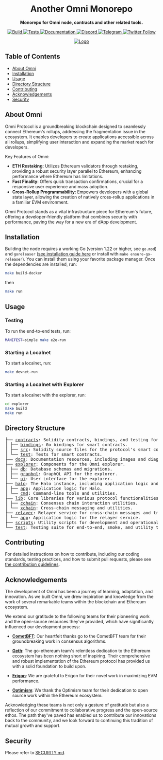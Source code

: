 <h1 align="center">Another Omni Monorepo</h1>

<p align="center">
    <strong>Monorepo for Omni node, contracts and other related tools.</strong>
</p>

<p align="center">
    <a href="https://github.com/omni-network/omni/actions?query=workflow%3Agoreleaser">
        <img src="https://img.shields.io/github/actions/workflow/status/omni-network/omni/goreleaser.yml?branch=main&label=Build&logo=github-actions&logoColor=white&style=flat" alt="Build">
    </a>
    <a href="https://github.com/omni-network/omni/actions?query=workflow%3Aci-main">
        <img src="https://img.shields.io/github/actions/workflow/status/omni-network/omni/ci-main.yml?branch=main&label=Tests&logo=github-actions&logoColor=white&style=flat" alt="Tests">
    </a>
    <a href="https://docs.omni.network/">
        <img src="https://img.shields.io/badge/Docs-docs.omni.network-darkblue.svg?style=flat&logo=read-the-docs&logoColor=white" alt="Documentation">
    </a>
    <a href="https://discord.com/channels/850218821398822922/1199003528824356935">
        <img src="https://img.shields.io/discord/850218821398822922.svg?label=Discord&logo=discord&colorB=7289DA&style=flat" alt="Discord">
    </a>
    <a href="https://t.me/OmniFDN">
        <img src="https://img.shields.io/badge/Telegram-Join%20Chat-blue.svg?style=flat&logo=telegram" alt="Telegram">
    </a>
    <a href="https://twitter.com/OmniFDN">
        <img src="https://img.shields.io/twitter/follow/OmniFDN.svg?style=social&label=Follow" alt="Twitter Follow">
    </a>
</p>

<p align="center">
    <a href="https://omni.network/">
        <img src="docs/images/omni_banner.jpg" alt="Logo">
    </a>
</p>


## Table of Contents

- [About Omni](#about-omni)
- [Installation](#installation)
- [Usage](#usage)
- [Directory Structure](#directory-structure)
- [Contributing](#contributing)
- [Acknowledgements](#acknowledgements)
- [Security](#security)

## About Omni

Omni Protocol is a groundbreaking blockchain designed to seamlessly connect Ethereum's rollups, addressing the fragmentation issue in the ecosystem. It enables developers to create applications accessible across all rollups, simplifying user interaction and expanding the market reach for developers.

Key Features of Omni:

- **ETH Restaking**: Utilizes Ethereum validators through restaking, providing a robust security layer parallel to Ethereum, enhancing performance where Ethereum has limitations.
- **Fast Finality**: Offers quick transaction confirmations, crucial for a responsive user experience and mass adoption.
- **Cross-Rollup Programmability**: Empowers developers with a global state layer, allowing the creation of natively cross-rollup applications in a familiar EVM environment.

Omni Protocol stands as a vital infrastructure piece for Ethereum's future, offering a developer-friendly platform that combines security with performance, paving the way for a new era of dApp development.

## Installation

Building the node requires a working Go (version 1.22 or higher, see `go.mod`) and `goreleaser` ([see installation guide here](https://goreleaser.com/install/) or install with `make ensure-go-releaser`). You can install them using your favorite package manager. Once the dependencies are installed, run:

```bash
make build-docker
```
then

```bash
make run
```

## Usage

### Testing

To run the end-to-end tests, run:

```bash
MANIFEST=simple make e2e-run
```

### Starting a Localnet

To start a localnet, run:

```bash
make devnet-run
```

### Starting a Localnet with Explorer

To start a localnet with the explorer, run:

```bash
cd explorer
make build
make run
```

## Directory Structure

<pre>
├── <a href="./contracts/">contracts</a>: Solidity contracts, bindings, and testing for the Omni protocol.
│ ├── <a href="./contracts/bindings/">bindings</a>: Go bindings for smart contracts.
│ ├── <a href="./contracts/src/">src</a>: Solidity source files for the protocol's smart contracts.
│ └── <a href="./contracts/test/">test</a>: Tests for smart contracts.
├── <a href="./docs/">docs</a>: Documentation resources, including images and diagrams.
├── <a href="./explorer/">explorer</a>: Components for the Omni explorer.
│ ├── <a href="./explorer/db/">db</a>: Database schemas and migrations.
│ ├── <a href="./explorer/graphql/">graphql</a>: GraphQL API for the explorer.
│ └── <a href="./explorer/ui/">ui</a>: User interface for the explorer.
├── <a href="./halo/">halo</a>: The Halo instance, including application logic and attestation mechanisms.
│ ├── <a href="./halo/app/">app</a>: Application logic for Halo.
│ └── <a href="./halo/cmd/">cmd</a>: Command-line tools and utilities.
├── <a href="./lib/">lib</a>: Core libraries for various protocol functionalities.
│ ├── <a href="./lib/cchain/">cchain</a>: Consensus chain interaction utilities.
│ └── <a href="./lib/xchain/">xchain</a>: Cross-chain messaging and utilities.
├── <a href="./relayer/">relayer</a>: Relayer service for cross-chain messages and transactions.
│ └── <a href="./relayer/app/">app</a>: Application logic for the relayer service.
├── <a href="./scripts/">scripts</a>: Utility scripts for development and operational tasks.
└── <a href="./test/">test</a>: Testing suite for end-to-end, smoke, and utility testing.
</pre>

## Contributing

For detailed instructions on how to contribute, including our coding standards, testing practices, and how to submit pull requests, please see [the contribution guidelines](./docs/contributing.md).

## Acknowledgements

The development of Omni has been a journey of learning, adaptation, and innovation. As we built Omni, we drew inspiration and knowledge from the work of several remarkable teams within the blockchain and Ethereum ecosystem.

We extend our gratitude to the following teams for their pioneering work and the open-source resources they've provided, which have significantly influenced our development process:

- [**CometBFT**](https://github.com/cometbft/cometbft): Our heartfelt thanks go to the CometBFT team for their groundbreaking work in consensus algorithms.

- [**Geth**](https://github.com/ethereum/go-ethereum): The go-ethereum team's relentless dedication to the Ethereum ecosystem has been nothing short of inspiring. Their comprehensive and robust implementation of the Ethereum protocol has provided us with a solid foundation to build upon.

- [**Erigon**](https://github.com/ledgerwatch/erigon): We are grateful to Erigon for their novel work in maximizing EVM performance.

- [**Optimism**](https://github.com/ethereum-optimism/optimism): We thank the Optimism team for their dedication to open source work within the Ethereum ecosystem.

Acknowledging these teams is not only a gesture of gratitude but also a reflection of our commitment to collaborative progress and the open-source ethos. The path they've paved has enabled us to contribute our innovations back to the community, and we look forward to continuing this tradition of mutual growth and support.

## Security

Please refer to [SECURITY.md](./SECURITY.md).
